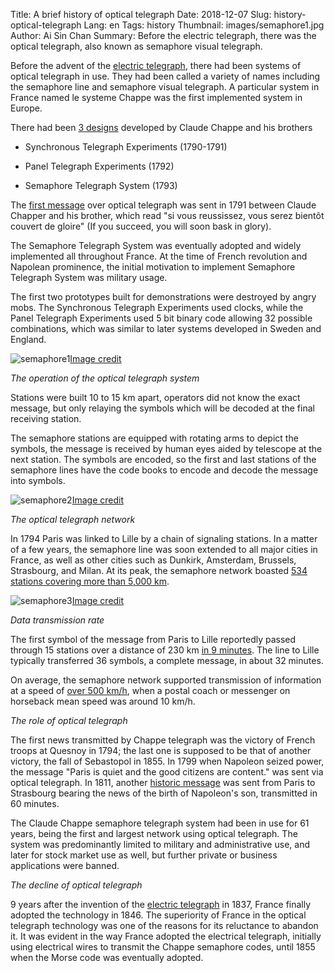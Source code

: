 Title: A brief history of optical telegraph
Date: 2018-12-07
Slug: history-optical-telegraph 
Lang: en 
Tags: history
Thumbnail: images/semaphore1.jpg 
Author: Ai Sin Chan 
Summary: Before the electric telegraph, there was the optical telegraph, also known as semaphore visual telegraph.

Before the advent of the [electric telegraph](https://blog.xoxzo.com/2018/11/15/history-of-telegraph/), there had been systems of optical telegraph in use. They had been called a variety of names including the semaphore line and semaphore visual telegraph. A particular system in France named le systeme Chappe was the first implemented system in Europe.

There had been [3 designs](http://bnrg.eecs.berkeley.edu/~randy/Courses/CS39C.S97/optical/optical.html) developed by Claude Chappe and his brothers

* Synchronous Telegraph Experiments (1790-1791)

* Panel Telegraph Experiments (1792)

* Semaphore Telegraph System (1793)

The [first message](http://www.historyofinformation.com/detail.php?entryid=496) over optical telegraph was sent in 1791 between Claude Chapper and his brother, which read "si vous reussissez, vous serez bientôt couvert de gloire" (If you succeed, you will soon bask in glory).

The Semaphore Telegraph System was eventually adopted and widely implemented all throughout France. At the time of French revolution and Napolean prominence, the initial motivation to implement Semaphore Telegraph System was military usage.

The first two prototypes built for demonstrations were destroyed by angry mobs. The Synchronous Telegraph Experiments used clocks, while the Panel Telegraph Experiments used 5 bit binary code allowing 32 possible combinations, which was similar to later systems developed in Sweden and England.

![semaphore1](/images/semaphore1.jpg)<a class="caption" href="https://en.wikipedia.org/wiki/File:Tour_du_telegraphe_Chappe_Saverne_02.JPG">Image credit</a>

*The operation of the optical telegraph system*

Stations were built 10 to 15 km apart, operators did not know the exact message, but only relaying the symbols which will be decoded at the final receiving station.

The semaphore stations are equipped with rotating arms to depict the symbols, the message is received by human eyes aided by telescope at the next station. The symbols are encoded, so the first and last stations of the semaphore lines have the code books to encode and decode the message into symbols.

![semaphore2](/images/semaphore2.jpg)<a class="caption" href="https://en.wikipedia.org/wiki/File:Rees's_Cyclopaedia_Chappe_telegraph.png">Image credit</a>

*The optical telegraph network*

In 1794 Paris was linked to Lille by a chain of signaling stations. In a matter of a few years, the semaphore line was soon extended to all major cities in France, as well as other cities such as Dunkirk, Amsterdam, Brussels, Strasbourg, and Milan. At its peak, the semaphore network boasted [534 stations covering more than 5,000 km]( https://www.bbc.com/news/magazine-22909590).

![semaphore3](/images/semaphore3.jpg)<a class="caption" href="https://www.bbc.com/news/magazine-22909590">Image credit</a>

*Data transmission rate*

The first symbol of the message from Paris to Lille reportedly passed through 15 stations over a distance of 230 km [in 9 minutes](http://www.historyofinformation.com/detail.php?entryid=496). The line to Lille typically transferred 36 symbols, a complete message, in about 32 minutes.

On average, the semaphore network supported transmission of information at a speed of [over 500 km/h](https://ethw.org/w/images/1/17/Dilhac.pdf), when a postal coach or messenger on horseback mean speed was around 10 km/h.

*The role of optical telegraph*

The first news transmitted by Chappe telegraph was the victory of French troops at Quesnoy in 1794; the last one is supposed to be that of another victory, the fall of Sebastopol in 1855. In 1799 when Napoleon seized power, the message "Paris is quiet and the good citizens are content." was sent via optical telegraph. In 1811, another [historic message](https://www.bbc.com/news/magazine-22909590) was sent from Paris to Strasbourg bearing the news of the birth of Napoleon's son, transmitted in 60 minutes.

The Claude Chappe semaphore telegraph system had been in use for 61 years, being the first and largest network using optical telegraph. The system was predominantly limited to military and administrative use, and later for stock market use as well, but further private or business applications were banned.

*The decline of optical telegraph*

9 years after the invention of the [electric telegraph](https://blog.xoxzo.com/2018/11/15/history-of-telegraph/) in 1837, France finally adopted the technology in 1846. The superiority of France in the optical telegraph technology was one of the reasons for its reluctance to abandon it. It was evident in the way France adopted the electrical telegraph, initially using electrical wires to transmit the Chappe semaphore codes, until 1855 when the Morse code was eventually adopted.
